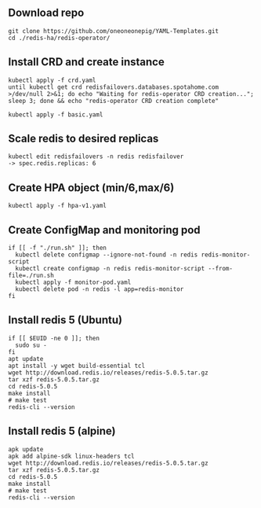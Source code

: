 ## Download repo

```
git clone https://github.com/oneoneonepig/YAML-Templates.git
cd ./redis-ha/redis-operator/
```

## Install CRD and create instance

```
kubectl apply -f crd.yaml
until kubectl get crd redisfailovers.databases.spotahome.com >/dev/null 2>&1; do echo "Waiting for redis-operator CRD creation..."; sleep 3; done && echo "redis-operator CRD creation complete"

kubectl apply -f basic.yaml
```

## Scale redis to desired replicas

```
kubectl edit redisfailovers -n redis redisfailover
-> spec.redis.replicas: 6
```

## Create HPA object (min/6,max/6)

```
kubectl apply -f hpa-v1.yaml
```

## Create ConfigMap and monitoring pod

```
if [[ -f "./run.sh" ]]; then
  kubectl delete configmap --ignore-not-found -n redis redis-monitor-script 
  kubectl create configmap -n redis redis-monitor-script --from-file=./run.sh
  kubectl apply -f monitor-pod.yaml
  kubectl delete pod -n redis -l app=redis-monitor
fi

```

## Install redis 5 (Ubuntu)

```
if [[ $EUID -ne 0 ]]; then
  sudo su -
fi
apt update
apt install -y wget build-essential tcl
wget http://download.redis.io/releases/redis-5.0.5.tar.gz
tar xzf redis-5.0.5.tar.gz
cd redis-5.0.5
make install
# make test
redis-cli --version
```

## Install redis 5 (alpine)


```
apk update
apk add alpine-sdk linux-headers tcl
wget http://download.redis.io/releases/redis-5.0.5.tar.gz
tar xzf redis-5.0.5.tar.gz
cd redis-5.0.5
make install
# make test
redis-cli --version
```
